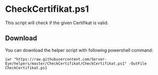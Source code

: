 # CheckCertifikat.ps1

This script will check if the given Certifikat is valid.


## Download

You can download the helper script with following powershell command:
```
iwr "https://raw.githubusercontent.com/Server-Eye/helpers/master/CheckCertifikat/CheckCertifikat.ps1" -OutFile CheckCertifikat.ps1
```